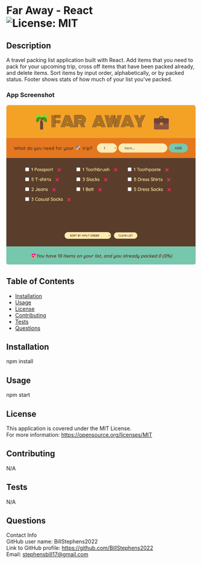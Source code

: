 # Far Away - React<br>![License: MIT](https://img.shields.io/badge/License-MIT-yellow.svg)

## Description

A travel packing list application built with React.  Add items that you need to pack for your upcoming trip, cross off items that have been packed already, and delete items.  Sort items by input order, alphabetically, or by packed status.  Footer shows stats of how much of your list you've packed.

### App Screenshot
![app screenshot](/public/screenshot.png)
  
## Table of Contents
  
  - [Installation](#installation)
  - [Usage](#usage)
  - [License](#license)
  - [Contributing](#contributing)
  - [Tests](#tests)
  - [Questions](#questions)
  
## Installation
  
npm install
  
## Usage
  
npm start

## License
This application is covered under the MIT License.
<br>For more information: https://opensource.org/licenses/MIT
  
## Contributing
N/A
  
## Tests
N/A

## Questions
Contact Info<br>
GitHub user name: BillStephens2022<br>
Link to GitHub profile: https://github.com/BillStephens2022<br>
Email: stephensbill17@gmail.com